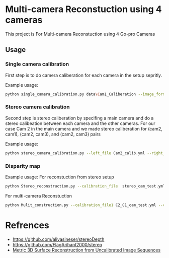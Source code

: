 # Multi-camera Reconstuction using 4 cameras

This project is For Multi-camera Reconstuction using 4 Go-pro Cameras

## Usage

### Single camera calibration
First step is to do camera caliberation for each camera in the setup sepritly.

Example usage:

```bash
python single_camera_calibration.py data\Cam1_Caliberation --image_format JPG --prefix l --square_size 0.025 --width 9 --height 6 --save_file Cam1_calib.yml
```

### Stereo camera calibration
Second step is stereo caliberation by specifing a main camera and do a stereo calibeation between each camera and the other cameras.
For our case Cam 2 in the main camera and we made stereo caliberation for (cam2, cam1), (cam2, cam3), and (cam2, cam3) pairs

Example usage:

```bash
python stereo_camera_calibration.py --left_file Cam2_calib.yml --right_file Cam1_calib.yml --left_prefix C2_ --right_prefix C1_ --left_dir data\Cam2_Caliberation --right_dir data\Cam1_Caliberation --image_format JPG --square_size 0.025 --save_file C1_C1_stereo_calib.yml
```

### Disparity map

Example usage:
For reconstuction from stereo setup
```bash
python Stereo_reconstruction.py --calibration_file  stereo_cam_test.yml --left_source data\Capture_4\object_left\l24.JPG --right_source data\Capture_4\object_right\r24.JPG --output_folder .\caliberation_last_streo_l1\face_L3\       

```

For multi-camera Reconstuction

```bash
python Mulit_construction.py --calibration_file1 C2_C1_cam_test.yml --calibration_file2 C2_C3_cam_test.yml --calibration_file3 C2_C4_cam_test.yml --cam1_source data\Multi_Camera\Obj\Cam1_obj\C1_6.JPG --cam2_source data\Multi_Camera\Obj\Cam2_obj\C2_6.JPG --cam3_source data\Multi_Camera\Obj\Cam3_obj\C3_6.JPG --cam4_source data\Multi_Camera\Obj\Cam4_obj\C4_6.JPG --output_folder caliberation_multi_l1\bottle_L1    
```

# Refrences
- https://github.com/aliyasineser/stereoDepth
- https://github.com/FlagArihant2000/stereo
- [Metric 3D Surface Reconstruction from
Uncalibrated Image Sequences](https://www.researchgate.net/profile/Marc-Pollefeys/publication/2428849_Metric_3D_Surface_Reconstruction_from_Uncalibrated_Image_Sequences/links/53f5d0b70cf22be01c3fb159/Metric-3D-Surface-Reconstruction-from-Uncalibrated-Image-Sequences.pdf)